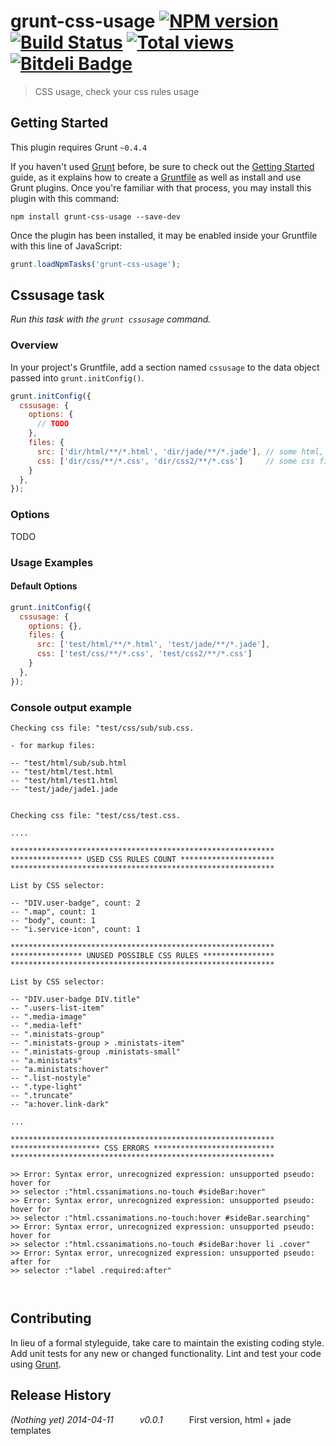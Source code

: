 # grunt-css-usage [![NPM version](https://badge.fury.io/js/grunt-css-usage.svg)](http://badge.fury.io/js/grunt-css-usage) [![Build Status](https://travis-ci.org/darul75/grunt-css-usage.png?branch=master)](https://travis-ci.org/darul75/grunt-css-usage) [![Total views](https://sourcegraph.com/api/repos/github.com/darul75/grunt-css-usage/counters/views.png)](https://sourcegraph.com/github.com/darul75/grunt-css-usage) [![Bitdeli Badge](https://d2weczhvl823v0.cloudfront.net/darul75/grunt-css-usage/trend.png)](https://bitdeli.com/free "Bitdeli Badge")

> CSS usage, check your css rules usage

## Getting Started
This plugin requires Grunt `~0.4.4`

If you haven't used [Grunt](http://gruntjs.com/) before, be sure to check out the [Getting Started](http://gruntjs.com/getting-started) guide, as it explains how to create a [Gruntfile](http://gruntjs.com/sample-gruntfile) as well as install and use Grunt plugins. Once you're familiar with that process, you may install this plugin with this command:

```shell
npm install grunt-css-usage --save-dev
```

Once the plugin has been installed, it may be enabled inside your Gruntfile with this line of JavaScript:

```js
grunt.loadNpmTasks('grunt-css-usage');
```

## Cssusage task
_Run this task with the `grunt cssusage` command._

### Overview
In your project's Gruntfile, add a section named `cssusage` to the data object passed into `grunt.initConfig()`.

```js
grunt.initConfig({
  cssusage: {
    options: {
      // TODO
    },
    files: {
      src: ['dir/html/**/*.html', 'dir/jade/**/*.jade'], // some html, jade files directories        
      css: ['dir/css/**/*.css', 'dir/css2/**/*.css']     // some css files directories
    }
  },
});
```

### Options

TODO

### Usage Examples

#### Default Options

```js
grunt.initConfig({
  cssusage: {
    options: {},
    files: {
      src: ['test/html/**/*.html', 'test/jade/**/*.jade'],        
      css: ['test/css/**/*.css', 'test/css2/**/*.css']
    }
  },
});
```

### Console output example

```
Checking css file: "test/css/sub/sub.css.

- for markup files:

-- "test/html/sub/sub.html
-- "test/html/test.html
-- "test/html/test1.html
-- "test/jade/jade1.jade


Checking css file: "test/css/test.css.

....

***********************************************************
**************** USED CSS RULES COUNT *********************
***********************************************************

List by CSS selector:

-- "DIV.user-badge", count: 2
-- ".map", count: 1
-- "body", count: 1
-- "i.service-icon", count: 1

***********************************************************
**************** UNUSED POSSIBLE CSS RULES ****************
***********************************************************

List by CSS selector:

-- "DIV.user-badge DIV.title"
-- ".users-list-item"
-- ".media-image"
-- ".media-left"
-- ".ministats-group"
-- ".ministats-group > .ministats-item"
-- ".ministats-group .ministats-small"
-- "a.ministats"
-- "a.ministats:hover"
-- ".list-nostyle"
-- ".type-light"
-- ".truncate"
-- "a:hover.link-dark"

...

***********************************************************
******************** CSS ERRORS ***************************
***********************************************************

>> Error: Syntax error, unrecognized expression: unsupported pseudo: hover for
>> selector :"html.cssanimations.no-touch #sideBar:hover"
>> Error: Syntax error, unrecognized expression: unsupported pseudo: hover for
>> selector :"html.cssanimations.no-touch:hover #sideBar.searching"
>> Error: Syntax error, unrecognized expression: unsupported pseudo: hover for
>> selector :"html.cssanimations.no-touch #sideBar:hover li .cover"
>> Error: Syntax error, unrecognized expression: unsupported pseudo: after for
>> selector :"label .required:after"



```

## Contributing
In lieu of a formal styleguide, take care to maintain the existing coding style. Add unit tests for any new or changed functionality. Lint and test your code using [Grunt](http://gruntjs.com/).

## Release History
_(Nothing yet)_
_2014-04-11   v0.0.1_   First version, html + jade templates
